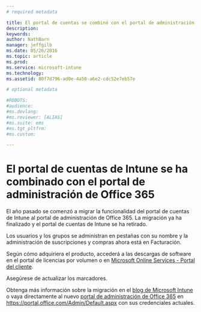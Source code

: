 ```yaml
---
# required metadata

title: El portal de cuentas se combinó con el portal de administración de Office 365 | Microsoft Intune
description:
keywords:
author: NathBarn
manager: jeffgilb
ms.date: 05/26/2016
ms.topic: article
ms.prod:
ms.service: microsoft-intune
ms.technology:
ms.assetid: 80f7d796-ad0e-4a50-a6e2-cdc52e7eb57e

# optional metadata

#ROBOTS:
#audience:
#ms.devlang:
#ms.reviewer: [ALIAS]
#ms.suite: ems
#ms.tgt_pltfrm:
#ms.custom:

---
```


# El portal de cuentas de Intune se ha combinado con el portal de administración de Office 365

El año pasado se comenzó a migrar la funcionalidad del portal de cuentas de Intune al portal de administración de Office 365. La migración ya ha finalizado y el portal de cuentas de Intune se ha retirado.

Los usuarios y los grupos se administran en pestañas con su nombre y la administración de suscripciones y compras ahora está en Facturación.

Según cómo adquiriera el producto, accederá a las descargas de software en el portal de licencias por volumen o en [Microsoft Online Services - Portal del cliente](http://go.microsoft.com/fwlink/?LinkId=259567).

Asegúrese de actualizar los marcadores.

Obtenga más información sobre la migración en el [blog de Microsoft Intune](https://blogs.technet.microsoft.com/microsoftintune/2015/09/01/intune-and-ems-subscriptions-now-available-in-the-office-365-portal/) o vaya directamente al nuevo [portal de administración de Office 365](https://portal.office.com/Admin/Default.aspx) en https://portal.office.com/Admin/Default.aspx con sus credenciales actuales.


<!--HONumber=May16_HO4-->


